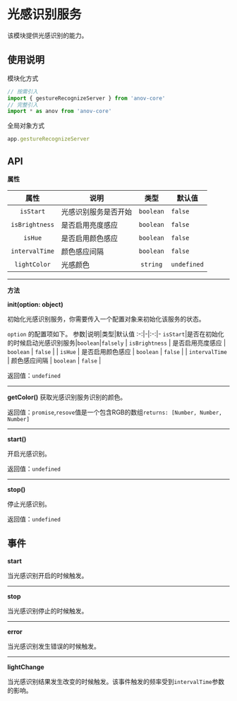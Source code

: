 # 光感识别服务

该模块提供光感识别的能力。

## 使用说明

模块化方式

```javascript
// 按需引入
import { gestureRecognizeServer } from 'anov-core'
// 完整引入
import * as anov from 'anov-core'
```

全局对象方式

```javascript
app.gestureRecognizeServer
```

## API

**属性**

|   属性    | 说明                 |   类型    | 默认值  |
| :-------: | -------------------- | :-------: | ------- |
| `isStart` | 光感识别服务是否开始 | `boolean` | `false` |
| `isBrightness` | 是否启用亮度感应 | `boolean` | `false` |
| `isHue` | 是否启用颜色感应 | `boolean` | `false` |
| `intervalTime` | 颜色感应间隔 | `boolean` | `false` |
| `lightColor` | 光感颜色 | `string` | `undefined` |

---
**方法**

**init(option: object)**

初始化光感识别服务，你需要传入一个配置对象来初始化该服务的状态。

`option` 的配置项如下。
参数|说明|类型|默认值
:-:|-|:-:|-
`isStart`|是否在初始化的时候启动光感识别服务|`boolean`|`falsely`
| `isBrightness` | 是否启用亮度感应 | `boolean` | `false` |
| `isHue` | 是否启用颜色感应 | `boolean` | `false` |
| `intervalTime` | 颜色感应间隔 | `boolean` | `false` |

返回值：`undefined`

---
**getColor()**
获取光感识别服务识别的颜色。

返回值：`promise`,`resove`值是一个包含RGB的数组`returns: [Number, Number, Number]`

---

**start()**

开启光感识别。

返回值：`undefined`

---

**stop()**

停止光感识别。

返回值：`undefined`


## 事件

**start**

当光感识别开启的时候触发。

---

**stop**

当光感识别停止的时候触发。

---

**error**

当光感识别发生错误的时候触发。

---

**lightChange**

当光感识别结果发生改变的时候触发。该事件触发的频率受到`intervalTime`参数的影响。
